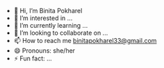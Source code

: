 - 👋 Hi, I’m Binita Pokharel
- 👀 I’m interested in ...
- 🌱 I’m currently learning ...
- 💞️ I’m looking to collaborate on ...
- 📫 How to reach me binitapokharel33@gmail.com
- 😄 Pronouns: she/her
- ⚡ Fun fact: ...

<!---
Binitaaaaaa/Binitaaaaaa is a ✨ special ✨ repository because its `README.md` (this file) appears on your GitHub profile.
You can click the Preview link to take a look at your changes.
--->
